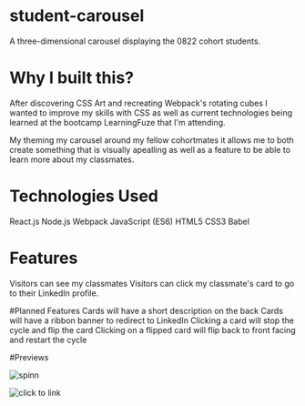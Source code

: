 # student-carousel
A three-dimensional carousel displaying the 0822 cohort students.

# Why I built this?
After discovering CSS Art and recreating Webpack's rotating cubes I wanted to improve my skills with CSS as well as current technologies being learned at the bootcamp LearningFuze that I'm attending.

My theming my carousel around my fellow cohortmates it allows me to both create something that is visually apealling as well as a feature to be able to learn more about my classmates.

# Technologies Used
React.js
Node.js
Webpack
JavaScript (ES6)
HTML5
CSS3
Babel

# Features
Visitors can see my classmates
Visitors can click my classmate's card to go to their LinkedIn profile.

#Planned Features
Cards will have a short description on the back
Cards will have a ribbon banner to redirect to LinkedIn
Clicking a card will stop the cycle and flip the card
Clicking on a flipped card will flip back to front facing and restart the cycle

#Previews

![spinn](https://user-images.githubusercontent.com/109567499/198716165-a12783b9-a721-43ed-b85a-885f1d878684.gif)


![click to link](https://user-images.githubusercontent.com/109567499/198715795-fb0dbc60-4793-4744-bec8-eb2d1f13fc8c.gif)
